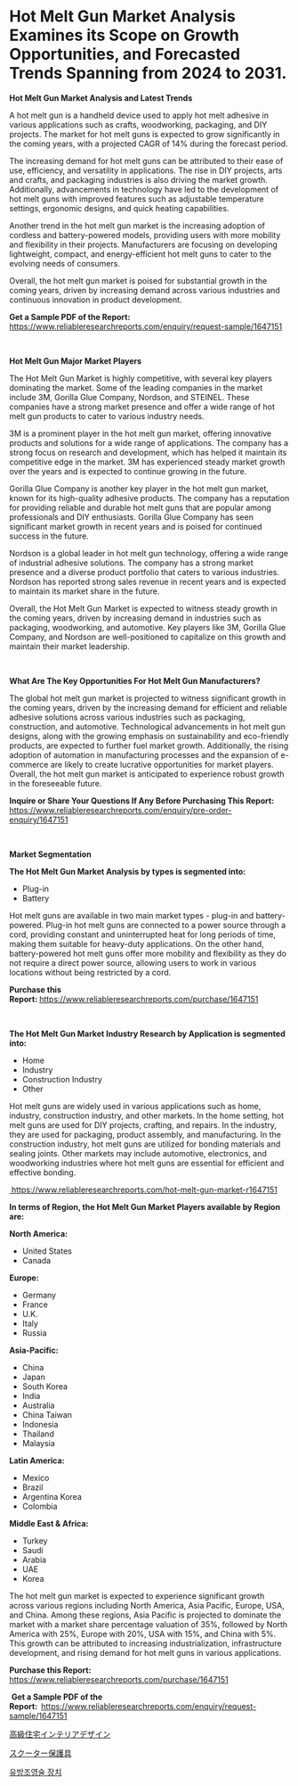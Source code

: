 <p><h1>Hot Melt Gun Market Analysis Examines its Scope on Growth Opportunities, and Forecasted Trends Spanning from 2024 to 2031.</h1></p><p><strong>Hot Melt Gun Market Analysis and Latest Trends</strong></p>
<p><p>A hot melt gun is a handheld device used to apply hot melt adhesive in various applications such as crafts, woodworking, packaging, and DIY projects. The market for hot melt guns is expected to grow significantly in the coming years, with a projected CAGR of 14% during the forecast period. </p><p>The increasing demand for hot melt guns can be attributed to their ease of use, efficiency, and versatility in applications. The rise in DIY projects, arts and crafts, and packaging industries is also driving the market growth. Additionally, advancements in technology have led to the development of hot melt guns with improved features such as adjustable temperature settings, ergonomic designs, and quick heating capabilities.</p><p>Another trend in the hot melt gun market is the increasing adoption of cordless and battery-powered models, providing users with more mobility and flexibility in their projects. Manufacturers are focusing on developing lightweight, compact, and energy-efficient hot melt guns to cater to the evolving needs of consumers.</p><p>Overall, the hot melt gun market is poised for substantial growth in the coming years, driven by increasing demand across various industries and continuous innovation in product development.</p></p>
<p><strong>Get a Sample PDF of the Report:&nbsp;</strong> <a href="https://www.reliableresearchreports.com/enquiry/request-sample/1647151">https://www.reliableresearchreports.com/enquiry/request-sample/1647151</a></p>
<p>&nbsp;</p>
<p><strong>Hot Melt Gun Major Market Players</strong></p>
<p><p>The Hot Melt Gun Market is highly competitive, with several key players dominating the market. Some of the leading companies in the market include 3M, Gorilla Glue Company, Nordson, and STEINEL. These companies have a strong market presence and offer a wide range of hot melt gun products to cater to various industry needs.</p><p>3M is a prominent player in the hot melt gun market, offering innovative products and solutions for a wide range of applications. The company has a strong focus on research and development, which has helped it maintain its competitive edge in the market. 3M has experienced steady market growth over the years and is expected to continue growing in the future.</p><p>Gorilla Glue Company is another key player in the hot melt gun market, known for its high-quality adhesive products. The company has a reputation for providing reliable and durable hot melt guns that are popular among professionals and DIY enthusiasts. Gorilla Glue Company has seen significant market growth in recent years and is poised for continued success in the future.</p><p>Nordson is a global leader in hot melt gun technology, offering a wide range of industrial adhesive solutions. The company has a strong market presence and a diverse product portfolio that caters to various industries. Nordson has reported strong sales revenue in recent years and is expected to maintain its market share in the future.</p><p>Overall, the Hot Melt Gun Market is expected to witness steady growth in the coming years, driven by increasing demand in industries such as packaging, woodworking, and automotive. Key players like 3M, Gorilla Glue Company, and Nordson are well-positioned to capitalize on this growth and maintain their market leadership.</p></p>
<p>&nbsp;</p>
<p><strong>What Are The Key Opportunities For Hot Melt Gun Manufacturers?</strong></p>
<p><p>The global hot melt gun market is projected to witness significant growth in the coming years, driven by the increasing demand for efficient and reliable adhesive solutions across various industries such as packaging, construction, and automotive. Technological advancements in hot melt gun designs, along with the growing emphasis on sustainability and eco-friendly products, are expected to further fuel market growth. Additionally, the rising adoption of automation in manufacturing processes and the expansion of e-commerce are likely to create lucrative opportunities for market players. Overall, the hot melt gun market is anticipated to experience robust growth in the foreseeable future.</p></p>
<p><strong>Inquire or Share Your Questions If Any Before Purchasing This Report:</strong> <a href="https://www.reliableresearchreports.com/enquiry/pre-order-enquiry/1647151">https://www.reliableresearchreports.com/enquiry/pre-order-enquiry/1647151</a></p>
<p>&nbsp;</p>
<p><strong>Market Segmentation</strong></p>
<p><strong>The Hot Melt Gun Market Analysis by types is segmented into:</strong></p>
<p><ul><li>Plug-in</li><li>Battery</li></ul></p>
<p><p>Hot melt guns are available in two main market types - plug-in and battery-powered. Plug-in hot melt guns are connected to a power source through a cord, providing constant and uninterrupted heat for long periods of time, making them suitable for heavy-duty applications. On the other hand, battery-powered hot melt guns offer more mobility and flexibility as they do not require a direct power source, allowing users to work in various locations without being restricted by a cord.</p></p>
<p><strong>Purchase this Report:&nbsp;</strong><a href="https://www.reliableresearchreports.com/purchase/1647151">https://www.reliableresearchreports.com/purchase/1647151</a></p>
<p>&nbsp;</p>
<p><strong>The Hot Melt Gun Market Industry Research by Application is segmented into:</strong></p>
<p><ul><li>Home</li><li>Industry</li><li>Construction Industry</li><li>Other</li></ul></p>
<p><p>Hot melt guns are widely used in various applications such as home, industry, construction industry, and other markets. In the home setting, hot melt guns are used for DIY projects, crafting, and repairs. In the industry, they are used for packaging, product assembly, and manufacturing. In the construction industry, hot melt guns are utilized for bonding materials and sealing joints. Other markets may include automotive, electronics, and woodworking industries where hot melt guns are essential for efficient and effective bonding.</p></p>
<p><a href="https://www.reliableresearchreports.com/hot-melt-gun-market-r1647151">&nbsp;https://www.reliableresearchreports.com/hot-melt-gun-market-r1647151</a></p>
<p><strong>In terms of Region, the Hot Melt Gun Market Players available by Region are:</strong></p>
<p>
    <p> <strong> North America: </strong>
        <ul>
            <li>United States</li>
            <li>Canada</li>
        </ul>
        </p> 
    <p> <strong> Europe: </strong>
        <ul>
            <li>Germany</li>
            <li>France</li>
            <li>U.K.</li>
            <li>Italy</li>
            <li>Russia</li>
        </ul>
        </p> 
    <p> <strong> Asia-Pacific: </strong>
        <ul>
            <li>China</li>
            <li>Japan</li>
            <li>South Korea</li>
            <li>India</li>
            <li>Australia</li>
            <li>China Taiwan</li>
            <li>Indonesia</li>
            <li>Thailand</li>
            <li>Malaysia</li>
        </ul>
        </p> 
    <p> <strong> Latin America: </strong>
        <ul>
            <li>Mexico</li>
            <li>Brazil</li>
            <li>Argentina Korea</li>
            <li>Colombia</li>
        </ul>
        </p> 
    <p> <strong> Middle East & Africa: </strong>
        <ul>
            <li>Turkey</li>
            <li>Saudi</li>
            <li>Arabia</li>
            <li>UAE</li>
            <li>Korea</li>
        </ul>
    </p>
    </p>
<p><p>The hot melt gun market is expected to experience significant growth across various regions including North America, Asia Pacific, Europe, USA, and China. Among these regions, Asia Pacific is projected to dominate the market with a market share percentage valuation of 35%, followed by North America with 25%, Europe with 20%, USA with 15%, and China with 5%. This growth can be attributed to increasing industrialization, infrastructure development, and rising demand for hot melt guns in various applications.</p></p>
<p><strong>Purchase this Report: </strong><a href="https://www.reliableresearchreports.com/purchase/1647151">https://www.reliableresearchreports.com/purchase/1647151</a></p>
<p>&nbsp;<strong>Get a Sample PDF of the Report:&nbsp;&nbsp;</strong><a href="https://www.reliableresearchreports.com/enquiry/request-sample/1647151">https://www.reliableresearchreports.com/enquiry/request-sample/1647151</a></p>
<p><strong></strong></p>
<p><p><a href="https://medium.com/@aurelianghideanu2022/%E9%AB%98%E7%B4%9A%E4%BD%8F%E5%AE%85%E3%81%AE%E3%82%A4%E3%83%B3%E3%83%86%E3%83%AA%E3%82%A2%E3%83%87%E3%82%B6%E3%82%A4%E3%83%B3%E5%B8%82%E5%A0%B4%E8%A6%8F%E6%A8%A1-%E5%B8%82%E5%A0%B4%E8%A6%8B%E9%80%9A%E3%81%97%E3%81%A8%E5%B8%82%E5%A0%B4%E4%BA%88%E6%B8%AC-2024%E5%B9%B4%E3%81%8B%E3%82%892031%E5%B9%B4%E3%81%BE%E3%81%A7-a0ef29e03326">高級住宅インテリアデザイン</a></p><p><a href="https://medium.com/@craigurcottrte8/%E3%82%B9%E3%82%AF%E3%83%BC%E3%82%BF%E3%83%BC%E7%94%A8%E4%BF%9D%E8%AD%B7%E5%85%B7%E5%B8%82%E5%A0%B4-2023%E5%B9%B4%E3%81%BE%E3%81%A7%E3%81%AE%E6%88%90%E5%8A%9F%E3%81%99%E3%82%8B%E3%83%93%E3%82%B8%E3%83%8D%E3%82%B9%E6%88%A6%E7%95%A5%E3%81%AE%E9%8D%B5-3664efa47f8c">スクーター保護具</a></p><p><a href="https://medium.com/@thadnader1941/%EB%A7%A4%EB%AA%A8%EA%B7%B8%EB%9D%BC%ED%94%BC-%EC%9E%A5%EB%B9%84-%EC%8B%9C%EC%9E%A5-%EA%B7%9C%EB%AA%A8%EA%B0%80-%EC%A0%84-%EC%84%B8%EA%B3%84-%EC%82%B0%EC%97%85%EC%97%90%EC%84%9C-%EC%B5%9C%EA%B3%A0%EC%9D%98-%EB%A7%88%EC%BC%80%ED%8C%85-%EC%B1%84%EB%84%90%EC%9D%84-%EB%B3%B4%EC%97%AC%EC%A4%8D%EB%8B%88%EB%8B%A4-9ec1c7dc53c6">유방조영술 장치</a></p></p>